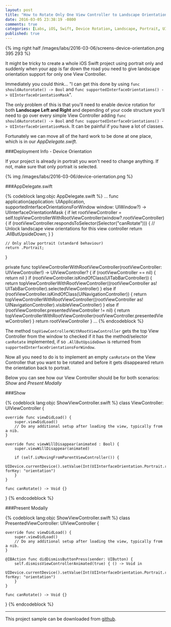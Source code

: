 ```yaml
---
layout: post
title: "How to Rotate Only One View Controller to Landscape Orientation in iOS Swift"
date: 2016-03-05 23:38:19 -0800
comments: true
categories: [Labs, iOS, Swift, Device Rotation, Landscape, Portrait, UIInterfaceOrientation]
published: true
---
```


{% img right half /images/labs/2016-03-06/screens-device-orientation.png 395 293 %}

It might be tricky to create a whole iOS Swift project using portrait only and suddenly when your app is far down the road you need to give landscape orientation support for only one View Controller.

Immediately you could think... "I can get this done by using `func shouldAutorotate() -> Bool` and `func supportedInterfaceOrientations() -> UIInterfaceOrientationMask`".

The only problem of this is that you'll need to enable device rotation for both **Landscape Left and Right** and depending of your code structure you'll need to go over every simple View Controller adding `func shouldAutorotate() -> Bool` and `func supportedInterfaceOrientations() -> UIInterfaceOrientationMask`. It can be painful if you have a lot of classes.

Fortunately we can move all of the hard work to be done at one place, which is in our *AppDelegate.swift*.

<!--more-->

###Deployment Info - Device Orientation

If your project is already in portrait you won't need to change anything. If not, make sure that only portrait is selected.

{% img /images/labs/2016-03-06/device-orientation.png %}

###AppDelegate.swift

{% codeblock lang:objc AppDelegate.swift %}
...
func application(application: UIApplication, supportedInterfaceOrientationsForWindow window: UIWindow?) -> UIInterfaceOrientationMask {
    if let rootViewController = self.topViewControllerWithRootViewController(window?.rootViewController) {
        if (rootViewController.respondsToSelector(Selector("canRotate"))) {
            // Unlock landscape view orientations for this view controller
            return .AllButUpsideDown;
        }
    }

    // Only allow portrait (standard behaviour)
    return .Portrait;
}

private func topViewControllerWithRootViewController(rootViewController: UIViewController!) -> UIViewController? {
    if (rootViewController == nil) { return nil }
    if (rootViewController.isKindOfClass(UITabBarController)) {
        return topViewControllerWithRootViewController((rootViewController as! UITabBarController).selectedViewController)
    } else if (rootViewController.isKindOfClass(UINavigationController)) {
        return topViewControllerWithRootViewController((rootViewController as! UINavigationController).visibleViewController)
    } else if (rootViewController.presentedViewController != nil) {
        return topViewControllerWithRootViewController(rootViewController.presentedViewController)
    }
    return rootViewController
}
...
{% endcodeblock %}

The method `topViewControllerWithRootViewController` gets the top View Controller from the window to checked if it has the method/selector `canRotate` implemented, if so `.AllButUpsideDown` is returned from `supportedInterfaceOrientationsForWindow`.

Now all you need to do is to implement an empty `canRotate` on the View Controller that you want to be rotated and before it gets disappeared return the orientation back to portrait.

Below you can see how our View Controller should be for both scenarios: *Show* and *Present Modally*

###Show

{% codeblock lang:objc ShowViewController.swift %}
class ViewController: UIViewController {

    override func viewDidLoad() {
        super.viewDidLoad()
        // Do any additional setup after loading the view, typically from a nib.
    }
    
    override func viewWillDisappear(animated : Bool) {
        super.viewWillDisappear(animated)
        
        if (self.isMovingFromParentViewController()) {
            UIDevice.currentDevice().setValue(Int(UIInterfaceOrientation.Portrait.rawValue), forKey: "orientation")
        }
    }
    
    func canRotate() -> Void {}
}
{% endcodeblock %}

###Present Modally

{% codeblock lang:objc ShowViewController.swift %}
class PresentedViewController: UIViewController {
    
    override func viewDidLoad() {
        super.viewDidLoad()
        // Do any additional setup after loading the view, typically from a nib.
    }
    
    @IBAction func didDismissButtonPress(sender: UIButton) {
        self.dismissViewControllerAnimated(true) { () -> Void in
            UIDevice.currentDevice().setValue(Int(UIInterfaceOrientation.Portrait.rawValue), forKey: "orientation")
        }
    }
    
    func canRotate() -> Void {}
}
{% endcodeblock %}

---
This project sample can be downloaded from [github][bb].

[bb]:https://github.com/jairobjunior/labs.jairobjunior.com.DeviceRotationOnlyOneViewController